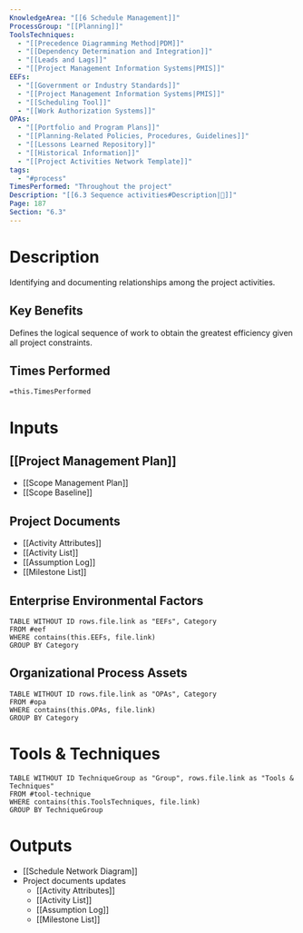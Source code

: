 ```yaml
---
KnowledgeArea: "[[6 Schedule Management]]"
ProcessGroup: "[[Planning]]"
ToolsTechniques:
  - "[[Precedence Diagramming Method|PDM]]"
  - "[[Dependency Determination and Integration]]"
  - "[[Leads and Lags]]"
  - "[[Project Management Information Systems|PMIS]]"
EEFs:
  - "[[Government or Industry Standards]]"
  - "[[Project Management Information Systems|PMIS]]"
  - "[[Scheduling Tool]]"
  - "[[Work Authorization Systems]]"
OPAs:
  - "[[Portfolio and Program Plans]]"
  - "[[Planning-Related Policies, Procedures, Guidelines]]"
  - "[[Lessons Learned Repository]]"
  - "[[Historical Information]]"
  - "[[Project Activities Network Template]]"
tags:
  - "#process"
TimesPerformed: "Throughout the project"
Description: "[[6.3 Sequence activities#Description|📝]]"
Page: 187
Section: "6.3"
---
```

# Description
Identifying and documenting relationships among the project activities.
## Key Benefits
Defines the logical sequence of work to obtain the greatest efficiency given all project constraints.
## Times Performed
`=this.TimesPerformed`
# Inputs
## [[Project Management Plan]]
- [[Scope Management Plan]]
- [[Scope Baseline]]
## Project Documents
- [[Activity Attributes]]
- [[Activity List]]
- [[Assumption Log]]
- [[Milestone List]]
## Enterprise Environmental Factors
```dataview
TABLE WITHOUT ID rows.file.link as "EEFs", Category
FROM #eef
WHERE contains(this.EEFs, file.link)
GROUP BY Category
```
## Organizational Process Assets
```dataview
TABLE WITHOUT ID rows.file.link as "OPAs", Category
FROM #opa
WHERE contains(this.OPAs, file.link)
GROUP BY Category
```
# Tools & Techniques
```dataview
TABLE WITHOUT ID TechniqueGroup as "Group", rows.file.link as "Tools & Techniques"
FROM #tool-technique
WHERE contains(this.ToolsTechniques, file.link)
GROUP BY TechniqueGroup
```
# Outputs
- [[Schedule Network Diagram]]
- Project documents updates
	- [[Activity Attributes]]
	- [[Activity List]]
	- [[Assumption Log]]
	- [[Milestone List]]
